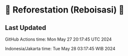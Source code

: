 
# 🌳 Reforestation (Reboisasi) 🌲

## Last Updated

GitHub Actions time: Mon May 27 20:17:45 UTC 2024

Indonesia/Jakarta time: Tue May 28 03:17:45 WIB 2024
